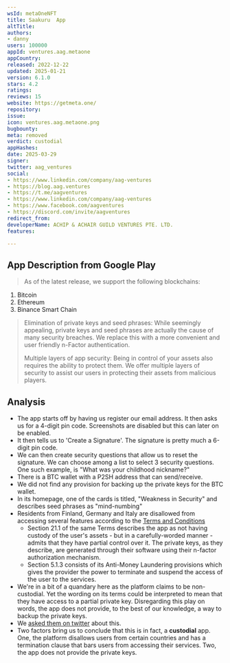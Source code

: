 ```yaml
---
wsId: metaOneNFT
title: Saakuru  App
altTitle: 
authors:
- danny
users: 100000
appId: ventures.aag.metaone
appCountry: 
released: 2022-12-22
updated: 2025-01-21
version: 6.1.0
stars: 4.2
ratings: 
reviews: 15
website: https://getmeta.one/
repository: 
issue: 
icon: ventures.aag.metaone.png
bugbounty: 
meta: removed
verdict: custodial
appHashes: 
date: 2025-03-29
signer: 
twitter: aag_ventures
social:
- https://www.linkedin.com/company/aag-ventures
- https://blog.aag.ventures
- https://t.me/aagventures
- https://www.linkedin.com/company/aag-ventures
- https://www.facebook.com/aagventures
- https://discord.com/invite/aagventures
redirect_from: 
developerName: ACHIP & ACHAIR GUILD VENTURES PTE. LTD.
features: 

---
```


## App Description from Google Play

> As of the latest release, we support the following blockchains:
1. Bitcoin
2. Ethereum
3. Binance Smart Chain
>
> Elimination of private keys and seed phrases: While seemingly appealing, private keys and seed phrases are actually the cause of many security breaches. We replace this with a more convenient and user friendly n-Factor authentication.
>
> Multiple layers of app security: Being in control of your assets also requires the ability to protect them. We offer multiple layers of security to assist our users in protecting their assets from malicious players.

## Analysis

- The app starts off by having us register our email address. It then asks us for a 4-digit pin code. Screenshots are disabled but this can later on be enabled.
- It then tells us to 'Create a Signature'. The signature is pretty much a 6-digit pin code.
- We can then create security questions that allow us to reset the signature. We can choose among a list to select 3 security questions. One such example, is "What was your childhood nickname?"
- There is a BTC wallet with a P2SH address that can send/receive.
- We did not find any provision for backing up the private keys for the BTC wallet.
- In its homepage, one of the cards is titled, "Weakness in Security" and describes seed phrases as "mind-numbing"
- Residents from Finland, Germany and Italy are disallowed from accessing several features according to the [Terms and Conditions](https://getmeta.one/terms-conditions)
  - Section 21.1 of the same Terms describes the app as not having custody of the user's assets - but in a carefully-worded manner - admits that they have partial control over it. The private keys, as they describe, are generated through their software using their n-factor authorization mechanism.
  - Section 5.1.3 consists of its Anti-Money Laundering provisions which gives the provider the power to terminate and suspend the access of the user to the services.
- We're in a bit of a quandary here as the platform claims to be non-custodial. Yet the wording on its terms could be interpreted to mean that they have access to a partial private key. Disregarding this play on words, the app does not provide, to the best of our knowledge, a way to backup the private keys.  
- We [asked them on twitter](https://twitter.com/BitcoinWalletz/status/1675323207975415811) about this.
- Two factors bring us to conclude that this is in fact, a **custodial** app. One, the platform disallows users from certain countries and has a termination clause that bars users from accessing their services. Two, the app does not provide the private keys.
